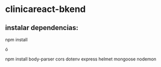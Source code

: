 # clinicareact-bkend

## instalar dependencias:

npm install

ó

npm install body-parser cors dotenv express helmet mongoose nodemon
